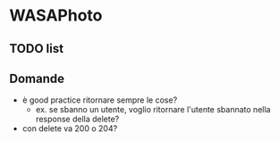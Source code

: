 # WASAPhoto

## TODO list

## Domande

- è good practice ritornare sempre le cose?
    - ex. se sbanno un utente, voglio ritornare l'utente sbannato nella response della delete?
- con delete va 200 o 204?
